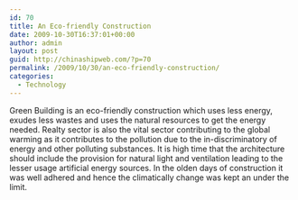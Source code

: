 ```yaml
---
id: 70
title: An Eco-friendly Construction
date: 2009-10-30T16:37:01+00:00
author: admin
layout: post
guid: http://chinashipweb.com/?p=70
permalink: /2009/10/30/an-eco-friendly-construction/
categories:
  - Technology
---
```

Green Building is an eco-friendly construction which uses less energy, exudes less wastes and uses the natural resources to get the energy needed. Realty sector is also the vital sector contributing to the global warming as it contributes to the pollution due to the in-discriminatory of energy and other polluting substances. It is high time that the architecture should include the provision for natural light and ventilation leading to the lesser usage artificial energy sources. In the olden days of construction it was well adhered and hence the climatically change was kept an under the limit.